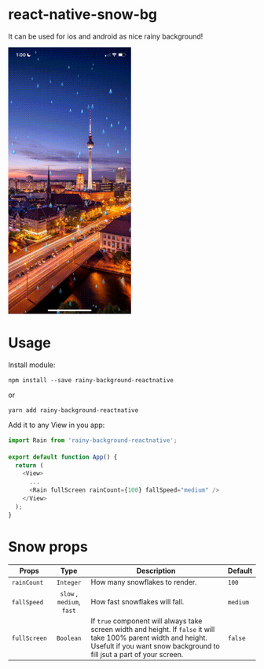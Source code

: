 # react-native-snow-bg
It can be used for ios and android as nice rainy background!

![](Example/rainy-bg.gif)

# Usage
Install module:
```
npm install --save rainy-background-reactnative
```

or

```
yarn add rainy-background-reactnative
```

Add it to any View in you app:
```js
import Rain from 'rainy-background-reactnative';

export default function App() {
  return (
    <View>
      ...
      <Rain fullScreen rainCount={100} fallSpeed="medium" />
    </View>
  );
}
```

# Snow props
| Props                | Type          | Description  | Default      |
| --------------------- |:-------------:| ------------ | ------------ |
| `rainCount` | `Integer`     | How many snowflakes to render.      |`100` |
| `fallSpeed`  | `slow` , `medium`, `fast`     | How fast snowflakes will fall.| `medium`         |
| `fullScreen`    | `Boolean`     | If `true` component will always take screen width and height. If `false` it will take 100% parent width and height. Usefult if  you want snow background to fill jsut a part of your screen.      | `false` |
